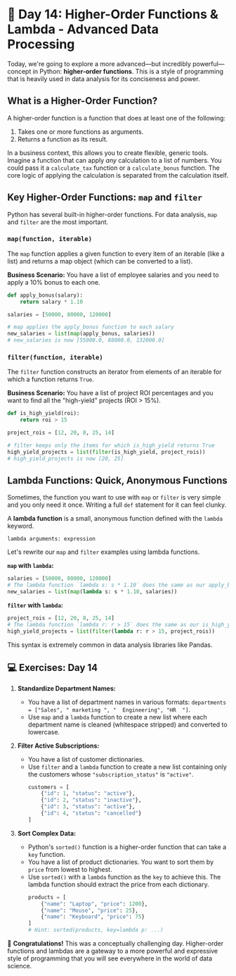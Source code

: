 # 📘 Day 14: Higher-Order Functions & Lambda - Advanced Data Processing

Today, we're going to explore a more advanced—but incredibly powerful—concept in Python: **higher-order functions**. This is a style of programming that is heavily used in data analysis for its conciseness and power.

## What is a Higher-Order Function?

A higher-order function is a function that does at least one of the following:
1.  Takes one or more functions as arguments.
2.  Returns a function as its result.

In a business context, this allows you to create flexible, generic tools. Imagine a function that can apply *any* calculation to a list of numbers. You could pass it a `calculate_tax` function or a `calculate_bonus` function. The core logic of applying the calculation is separated from the calculation itself.

## Key Higher-Order Functions: `map` and `filter`

Python has several built-in higher-order functions. For data analysis, `map` and `filter` are the most important.

### `map(function, iterable)`

The `map` function applies a given function to every item of an iterable (like a list) and returns a map object (which can be converted to a list).

**Business Scenario:** You have a list of employee salaries and you need to apply a 10% bonus to each one.

```python
def apply_bonus(salary):
    return salary * 1.10

salaries = [50000, 80000, 120000]

# map applies the apply_bonus function to each salary
new_salaries = list(map(apply_bonus, salaries))
# new_salaries is now [55000.0, 88000.0, 132000.0]
```

### `filter(function, iterable)`

The `filter` function constructs an iterator from elements of an iterable for which a function returns `True`.

**Business Scenario:** You have a list of project ROI percentages and you want to find all the "high-yield" projects (ROI > 15%).

```python
def is_high_yield(roi):
    return roi > 15

project_rois = [12, 20, 8, 25, 14]

# filter keeps only the items for which is_high_yield returns True
high_yield_projects = list(filter(is_high_yield, project_rois))
# high_yield_projects is now [20, 25]
```

## Lambda Functions: Quick, Anonymous Functions

Sometimes, the function you want to use with `map` or `filter` is very simple and you only need it once. Writing a full `def` statement for it can feel clunky.

A **lambda function** is a small, anonymous function defined with the `lambda` keyword.

`lambda arguments: expression`

Let's rewrite our `map` and `filter` examples using lambda functions.

**`map` with `lambda`:**

```python
salaries = [50000, 80000, 120000]
# The lambda function `lambda s: s * 1.10` does the same as our apply_bonus function
new_salaries = list(map(lambda s: s * 1.10, salaries))
```

**`filter` with `lambda`:**

```python
project_rois = [12, 20, 8, 25, 14]
# The lambda function `lambda r: r > 15` does the same as our is_high_yield function
high_yield_projects = list(filter(lambda r: r > 15, project_rois))
```
This syntax is extremely common in data analysis libraries like Pandas.

## 💻 Exercises: Day 14

1.  **Standardize Department Names:**
    *   You have a list of department names in various formats: `departments = ["Sales", " marketing ", "  Engineering", "HR  "]`.
    *   Use `map` and a `lambda` function to create a new list where each department name is cleaned (whitespace stripped) and converted to lowercase.

2.  **Filter Active Subscriptions:**
    *   You have a list of customer dictionaries.
    *   Use `filter` and a `lambda` function to create a new list containing only the customers whose `"subscription_status"` is `"active"`.
        ```python
        customers = [
            {"id": 1, "status": "active"},
            {"id": 2, "status": "inactive"},
            {"id": 3, "status": "active"},
            {"id": 4, "status": "cancelled"}
        ]
        ```

3.  **Sort Complex Data:**
    *   Python's `sorted()` function is a higher-order function that can take a `key` function.
    *   You have a list of product dictionaries. You want to sort them by `price` from lowest to highest.
    *   Use `sorted()` with a `lambda` function as the `key` to achieve this. The lambda function should extract the price from each dictionary.
        ```python
        products = [
            {"name": "Laptop", "price": 1200},
            {"name": "Mouse", "price": 25},
            {"name": "Keyboard", "price": 75}
        ]
        # Hint: sorted(products, key=lambda p: ...)
        ```

🎉 **Congratulations!** This was a conceptually challenging day. Higher-order functions and lambdas are a gateway to a more powerful and expressive style of programming that you will see everywhere in the world of data science.
